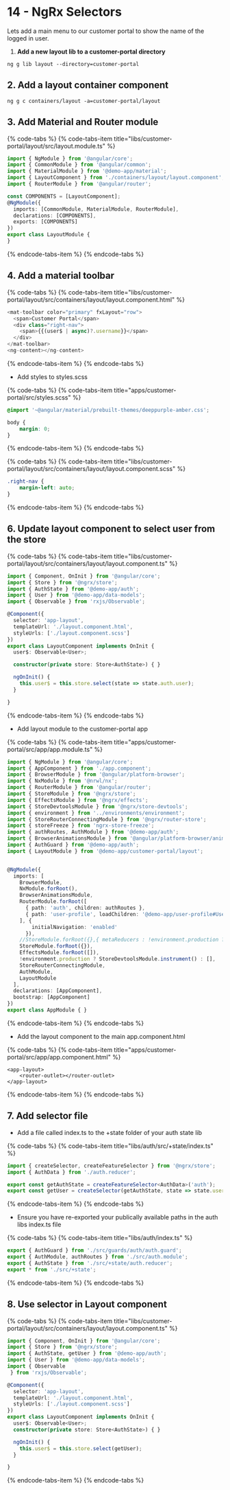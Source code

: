 # 14 - NgRx Selectors

Lets add a main menu to our customer portal to show the name of the logged in user.

1. **Add a new layout lib to a customer-portal directory**

```text
ng g lib layout --directory=customer-portal
```

## 2. Add a layout container component

```text
ng g c containers/layout -a=customer-portal/layout
```

## 3. Add Material and Router module

{% code-tabs %}
{% code-tabs-item title="libs/customer-portal/layout/src/layout.module.ts" %}
```typescript
import { NgModule } from '@angular/core';
import { CommonModule } from '@angular/common';
import { MaterialModule } from '@demo-app/material';
import { LayoutComponent } from './containers/layout/layout.component';
import { RouterModule } from '@angular/router';

const COMPONENTS = [LayoutComponent];
@NgModule({
  imports: [CommonModule, MaterialModule, RouterModule],
  declarations: [COMPONENTS],
  exports: [COMPONENTS]
})
export class LayoutModule {
}
```
{% endcode-tabs-item %}
{% endcode-tabs %}

## 4. Add a material toolbar

{% code-tabs %}
{% code-tabs-item title="libs/customer-portal/layout/src/containers/layout/layout.component.html" %}
```typescript
<mat-toolbar color="primary" fxLayout="row">
  <span>Customer Portal</span>
  <div class="right-nav">
    <span>{{(user$ | async)?.username}}</span>
  </div>
</mat-toolbar>
<ng-content></ng-content>
```
{% endcode-tabs-item %}
{% endcode-tabs %}

* Add styles to styles.scss

{% code-tabs %}
{% code-tabs-item title="apps/customer-portal/src/styles.scss" %}
```css
@import '~@angular/material/prebuilt-themes/deeppurple-amber.css';

body {
    margin: 0;
}
```
{% endcode-tabs-item %}
{% endcode-tabs %}

{% code-tabs %}
{% code-tabs-item title="libs/customer-portal/layout/src/containers/layout/layout.component.scss" %}
```css
.right-nav {
    margin-left: auto;
}
```
{% endcode-tabs-item %}
{% endcode-tabs %}

## 6. Update layout component to select user from the store

{% code-tabs %}
{% code-tabs-item title="libs/customer-portal/layout/src/containers/layout/layout.component.ts" %}
```typescript
import { Component, OnInit } from '@angular/core';
import { Store } from '@ngrx/store';
import { AuthState } from '@demo-app/auth';
import { User } from '@demo-app/data-models';
import { Observable } from 'rxjs/Observable';

@Component({
  selector: 'app-layout',
  templateUrl: './layout.component.html',
  styleUrls: ['./layout.component.scss']
})
export class LayoutComponent implements OnInit {
  user$: Observable<User>;

  constructor(private store: Store<AuthState>) { }

  ngOnInit() {
    this.user$ = this.store.select(state => state.auth.user);
  }

}
```
{% endcode-tabs-item %}
{% endcode-tabs %}

* Add layout module to the customer-portal app

{% code-tabs %}
{% code-tabs-item title="apps/customer-portal/src/app/app.module.ts" %}
```typescript
import { NgModule } from '@angular/core';
import { AppComponent } from './app.component';
import { BrowserModule } from '@angular/platform-browser';
import { NxModule } from '@nrwl/nx';
import { RouterModule } from '@angular/router';
import { StoreModule } from '@ngrx/store';
import { EffectsModule } from '@ngrx/effects';
import { StoreDevtoolsModule } from '@ngrx/store-devtools';
import { environment } from '../environments/environment';
import { StoreRouterConnectingModule } from '@ngrx/router-store';
import { storeFreeze } from 'ngrx-store-freeze';
import { authRoutes, AuthModule } from '@demo-app/auth';
import { BrowserAnimationsModule } from '@angular/platform-browser/animations';
import { AuthGuard } from '@demo-app/auth';
import { LayoutModule } from '@demo-app/customer-portal/layout';


@NgModule({
  imports: [
    BrowserModule,
    NxModule.forRoot(),
    BrowserAnimationsModule,
    RouterModule.forRoot([
      { path: 'auth', children: authRoutes },
      { path: 'user-profile', loadChildren: '@demo-app/user-profile#UserProfileModule', canActivate: [AuthGuard] }
    ], {
        initialNavigation: 'enabled'
      }),
    //StoreModule.forRoot({},{ metaReducers : !environment.production ? [storeFreeze] : [] }),
    StoreModule.forRoot({}),
    EffectsModule.forRoot([]),
    !environment.production ? StoreDevtoolsModule.instrument() : [],
    StoreRouterConnectingModule,
    AuthModule,
    LayoutModule
  ],
  declarations: [AppComponent],
  bootstrap: [AppComponent]
})
export class AppModule { }
```
{% endcode-tabs-item %}
{% endcode-tabs %}

* Add the layout component to the main app.component.html

{% code-tabs %}
{% code-tabs-item title="apps/customer-portal/src/app/app.component.html" %}
```markup
<app-layout>
    <router-outlet></router-outlet>
</app-layout>
```
{% endcode-tabs-item %}
{% endcode-tabs %}

## 7. Add selector file

* Add a file called index.ts to the +state folder of your auth state lib

{% code-tabs %}
{% code-tabs-item title="libs/auth/src/+state/index.ts" %}
```typescript
import { createSelector, createFeatureSelector } from '@ngrx/store';
import { AuthData } from './auth.reducer';

export const getAuthState = createFeatureSelector<AuthData>('auth');
export const getUser = createSelector(getAuthState, state => state.user);
```
{% endcode-tabs-item %}
{% endcode-tabs %}

* Ensure you have re-exported your publically available paths in the auth libs index.ts file

{% code-tabs %}
{% code-tabs-item title="libs/auth/index.ts" %}
```typescript
export { AuthGuard } from './src/guards/auth/auth.guard';
export { AuthModule, authRoutes } from './src/auth.module';
export { AuthState } from './src/+state/auth.reducer';
export * from './src/+state';
```
{% endcode-tabs-item %}
{% endcode-tabs %}

## 8. Use selector in Layout component

{% code-tabs %}
{% code-tabs-item title="libs/customer-portal/layout/src/containers/layout/layout.component.ts" %}
```typescript
import { Component, OnInit } from '@angular/core';
import { Store } from '@ngrx/store';
import { AuthState, getUser } from '@demo-app/auth';
import { User } from '@demo-app/data-models';
import { Observable
 } from 'rxjs/Observable';

@Component({
  selector: 'app-layout',
  templateUrl: './layout.component.html',
  styleUrls: ['./layout.component.scss']
})
export class LayoutComponent implements OnInit {
  user$: Observable<User>;
  constructor(private store: Store<AuthState>) { }

  ngOnInit() {
    this.user$ = this.store.select(getUser);
  }

}
```
{% endcode-tabs-item %}
{% endcode-tabs %}

